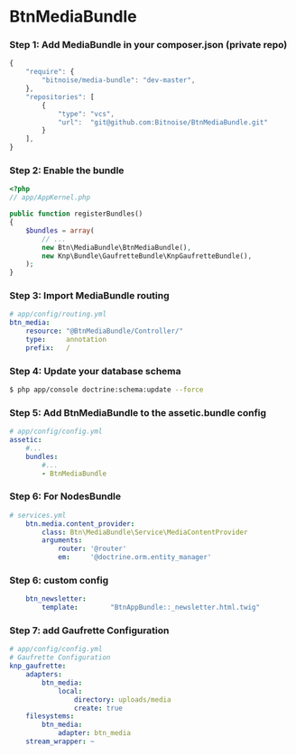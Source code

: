 BtnMediaBundle
==============

### Step 1: Add MediaBundle in your composer.json (private repo)

```js
{
    "require": {
        "bitnoise/media-bundle": "dev-master",
    },
    "repositories": [
        {
            "type": "vcs",
            "url":  "git@github.com:Bitnoise/BtnMediaBundle.git"
        }
    ],
}
```

### Step 2: Enable the bundle

``` php
<?php
// app/AppKernel.php

public function registerBundles()
{
    $bundles = array(
        // ...
        new Btn\MediaBundle\BtnMediaBundle(),
        new Knp\Bundle\GaufretteBundle\KnpGaufretteBundle(),
    );
}
```

### Step 3: Import MediaBundle routing

``` yaml
# app/config/routing.yml
btn_media:
    resource: "@BtnMediaBundle/Controller/"
    type:     annotation
    prefix:   /
```

### Step 4: Update your database schema

``` bash
$ php app/console doctrine:schema:update --force
```

### Step 5: Add BtnMediaBundle to the assetic.bundle config

``` yml
# app/config/config.yml
assetic:
    #...
    bundles:
        #...
        - BtnMediaBundle
```
### Step 6: For NodesBundle

``` yml
# services.yml
    btn.media.content_provider:
        class: Btn\MediaBundle\Service\MediaContentProvider
        arguments:
            router: '@router'
            em:     '@doctrine.orm.entity_manager'
```
### Step 6: custom config
``` yml
    btn_newsletter:
        template:        "BtnAppBundle::_newsletter.html.twig"
```

### Step 7: add Gaufrette Configuration
``` yml
# app/config/config.yml
# Gaufrette Configuration
knp_gaufrette:
    adapters:
        btn_media:
            local:
                directory: uploads/media
                create: true
    filesystems:
        btn_media:
            adapter: btn_media
    stream_wrapper: ~

```
